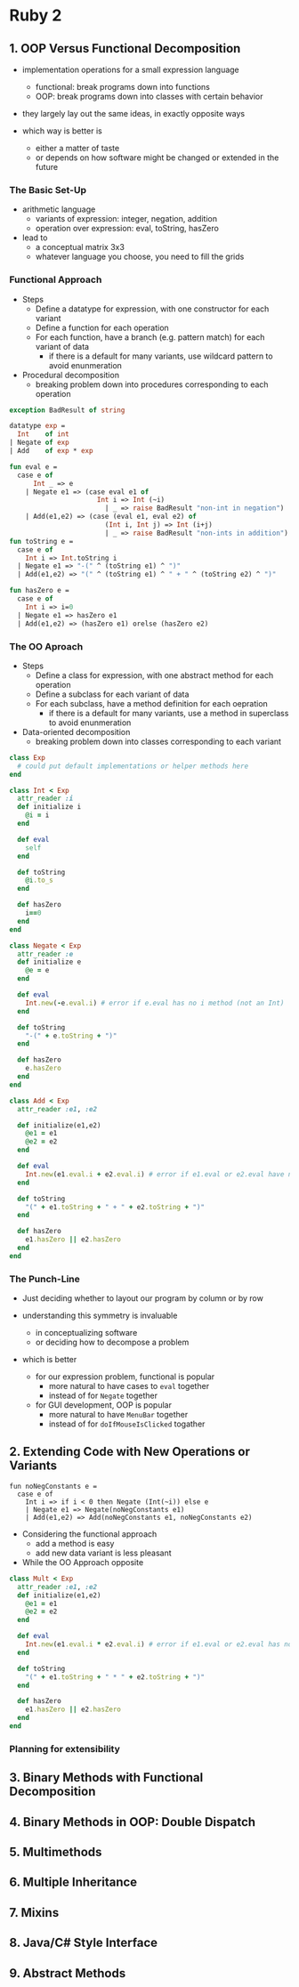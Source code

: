 # Ruby 2

## 1. OOP Versus Functional Decomposition

- implementation operations for a small expression language
  - functional: break programs down into functions
  - OOP: break programs down into classes with certain behavior

- they largely lay out the same ideas, in exactly opposite ways
- which way is better is
  - either a matter of taste
  - or depends on how software might be changed or extended in the future

### The Basic Set-Up

- arithmetic language
  - variants of expression: integer, negation, addition
  - operation over expression: eval, toString, hasZero
- lead to
  - a conceptual matrix 3x3
  - whatever language you choose, you need to fill the grids

### Functional Approach

- Steps
  - Define a datatype for expression, with one constructor for each variant
  - Define a function for each operation
  - For each function, have a branch (e.g. pattern match) for each variant of data
    - if there is a default for many variants, use wildcard pattern to avoid enunmeration
- Procedural decomposition
  - breaking problem down into procedures corresponding to each operation

```ml
exception BadResult of string

datatype exp =
  Int    of int
| Negate of exp
| Add    of exp * exp

fun eval e =
  case e of
      Int _ => e
    | Negate e1 => (case eval e1 of
                      Int i => Int (~i)
                        | _ => raise BadResult "non-int in negation")
    | Add(e1,e2) => (case (eval e1, eval e2) of
                        (Int i, Int j) => Int (i+j)
                        | _ => raise BadResult "non-ints in addition")
fun toString e =
  case e of
    Int i => Int.toString i
  | Negate e1 => "-(" ^ (toString e1) ^ ")"
  | Add(e1,e2) => "(" ^ (toString e1) ^ " + " ^ (toString e2) ^ ")"

fun hasZero e =
  case e of
    Int i => i=0
  | Negate e1 => hasZero e1
  | Add(e1,e2) => (hasZero e1) orelse (hasZero e2)
```


### The OO Aproach

- Steps
  - Define a class for expression, with one abstract method for each operation
  - Define a subclass for each variant of data
  - For each subclass, have a method definition for each oepration
    - if there is a default for many variants, use a method in superclass to avoid enunmeration
- Data-oriented decomposition
  - breaking problem down into classes corresponding to each variant


```ruby
class Exp
  # could put default implementations or helper methods here
end

class Int < Exp
  attr_reader :i
  def initialize i
    @i = i
  end

  def eval
    self
  end

  def toString
    @i.to_s
  end

  def hasZero
    i==0
  end
end

class Negate < Exp
  attr_reader :e
  def initialize e
    @e = e
  end

  def eval
    Int.new(-e.eval.i) # error if e.eval has no i method (not an Int)
  end

  def toString
    "-(" + e.toString + ")"
  end

  def hasZero
    e.hasZero
  end
end

class Add < Exp
  attr_reader :e1, :e2

  def initialize(e1,e2)
    @e1 = e1
    @e2 = e2
  end

  def eval
    Int.new(e1.eval.i + e2.eval.i) # error if e1.eval or e2.eval have no i method
  end

  def toString
    "(" + e1.toString + " + " + e2.toString + ")"
  end

  def hasZero
    e1.hasZero || e2.hasZero
  end
end
```


### The Punch-Line

- Just deciding whether to layout our program by column or by row
- understanding this symmetry is invaluable
  - in conceptualizing software
  - or deciding how to decompose a problem


- which is better
  - for our expression problem, functional is popular
    - more natural to have cases to `eval` together
    - instead of for `Negate` together
  - for GUI development, OOP is popular
    - more natural to have `MenuBar` together
    - instead of for `doIfMouseIsClicked` togather


## 2. Extending Code with New Operations or Variants

```
fun noNegConstants e =
  case e of
    Int i => if i < 0 then Negate (Int(~i)) else e
    | Negate e1 => Negate(noNegConstants e1)
    | Add(e1,e2) => Add(noNegConstants e1, noNegConstants e2)
```

- Considering the functional approach
  - add a method is easy
  - add new data variant is less pleasant
- While the OO Approach opposite

```ruby
class Mult < Exp
  attr_reader :e1, :e2
  def initialize(e1,e2)
    @e1 = e1
    @e2 = e2
  end

  def eval
    Int.new(e1.eval.i * e2.eval.i) # error if e1.eval or e2.eval has no i method
  end

  def toString
    "(" + e1.toString + " * " + e2.toString + ")"
  end

  def hasZero
    e1.hasZero || e2.hasZero
  end
end
```

### Planning for extensibility





## 3. Binary Methods with Functional Decomposition
## 4. Binary Methods in OOP: Double Dispatch
## 5. Multimethods
## 6. Multiple Inheritance
## 7. Mixins
## 8. Java/C# Style Interface
## 9. Abstract Methods
